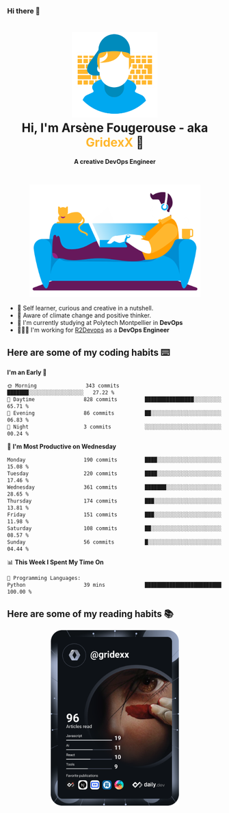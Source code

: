 ### Hi there 👋

<!--
**GridexX/gridexx** is a ✨ _special_ ✨ repository because its `README.md` (this file) appears on your GitHub profile.

Here are some ideas to get you started:

- 🔭 I’m currently working on ...
- 🌱 I’m currently learning ...
- 👯 I’m looking to collaborate on ...
- 🤔 I’m looking for help with ...
- 💬 Ask me about ...
- 📫 How to reach me: ...
- 😄 Pronouns: ...
- ⚡ Fun fact: ...
-->


<!-- Header -->
<h1 align="center">
  <img src="./images/user_profile.png" width="200">
  <br>
  Hi, I'm Arsène Fougerouse - aka <span style="color:#ffb72e">GridexX</span> 👋
</h1>


<p align="center">
  <b>A creative DevOps Engineer </b>
</p>
<br/>
<p align="center">
  <img src="./images/man_couch.png" width="400">
</p>

- 🎨 Self learner, curious and creative in a nutshell. 
- 🌱 Aware of climate change and positive thinker.
- 📕 I'm currently studying at Polytech Montpellier in **DevOps**
- 👨🏻‍💻 I'm working for [R2Devops](https://r2devops.io) as a **DevOps Engineer**


## Here are some of my coding habits ⌨️

<!-- Add a section about tech and Ops stack
  Like this one : https://github.com/Xanthus58#-tech-stack
-->
<!--START_SECTION:waka-->
**I'm an Early 🐤** 

```text
🌞 Morning                343 commits         ███████░░░░░░░░░░░░░░░░░░   27.22 % 
🌆 Daytime                828 commits         ████████████████░░░░░░░░░   65.71 % 
🌃 Evening                86 commits          ██░░░░░░░░░░░░░░░░░░░░░░░   06.83 % 
🌙 Night                  3 commits           ░░░░░░░░░░░░░░░░░░░░░░░░░   00.24 % 
```
📅 **I'm Most Productive on Wednesday** 

```text
Monday                   190 commits         ████░░░░░░░░░░░░░░░░░░░░░   15.08 % 
Tuesday                  220 commits         ████░░░░░░░░░░░░░░░░░░░░░   17.46 % 
Wednesday                361 commits         ███████░░░░░░░░░░░░░░░░░░   28.65 % 
Thursday                 174 commits         ███░░░░░░░░░░░░░░░░░░░░░░   13.81 % 
Friday                   151 commits         ███░░░░░░░░░░░░░░░░░░░░░░   11.98 % 
Saturday                 108 commits         ██░░░░░░░░░░░░░░░░░░░░░░░   08.57 % 
Sunday                   56 commits          █░░░░░░░░░░░░░░░░░░░░░░░░   04.44 % 
```


📊 **This Week I Spent My Time On** 

```text
💬 Programming Languages: 
Python                   39 mins             █████████████████████████   100.00 % 
```


<!--END_SECTION:waka-->

## Here are some of my reading habits 📚
<div  align="center">
  <img src="./images/devcard.svg" width="300">
</div>
